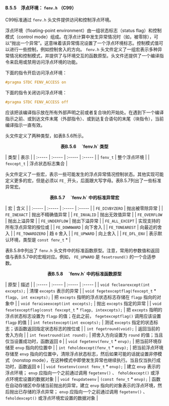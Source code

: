#### B.5.5　浮点环境： `fenv.h` （C99）

C99标准通过 `fenv.h` 头文件提供访问和控制浮点环境。

浮点环境（floating-point environment）由一组状态标志（status flag）和控制模式（control mode）组成。在浮点计算中发生异常情况时（如，被零除），可以“抛出一个异常”。这意味着该异常情况设置了一个浮点环境标志。控制模式值可以进行一些控制，例如控制舍入的方向。 `fenv.h` 头文件定义了一组宏表示多种异常情况和控制模式，并提供了与环境交互的函数原型。头文件还提供了一个编译指令来启用或禁用访问浮点环境的功能。

下面的指令开启访问浮点环境：

```c
#pragma STDC FENV_ACCESS on
```

下面的指令关闭访问浮点环境：

```c
#pragma STDC FENV_ACCESS off
```

应该把该编译指示放在所有外部声明之前或者复合块的开始处。在遇到下一个编译指示之前、或到达文件末尾（外部指令）、或到达复合语句的末尾（块指令），当前编译指示一直有效。

头文件定义了两种类型，如表B.5.6所示。

<center class="my_markdown"><b class="my_markdown">表B.5.6　 `fenv.h` 类型</b></center>

| 类型 | 表示 |
| :-----  | :-----  | :-----  | :-----  |
| `fenv_t` | 整个浮点环境 |
| `fexcept_t` | 浮点状态标志集合 |

头文件定义了一些宏，表示一些可能发生的浮点异常情况控制状态。其他实现可能定义更多的宏，但是必须以 `FE_` 开头，后面跟大写字母。表B.5.7列出了一些标准异常宏。

<center class="my_markdown"><b class="my_markdown">表B.5.7　 `fenv.h` 中的标准异常宏</b></center>

| 宏 | 含义 |
| :-----  | :-----  | :-----  | :-----  |
| `FE_DIVBYZERO` | 抛出被零除异常 |
| `FE_INEXACT` | 抛出不精确值异常 |
| `FE_INVALID` | 抛出无效值异常 |
| `FE_OVERFLOW` | 抛出上溢异常 |
| `FE_UNDERFLOW` | 抛出下溢异常 |
| `FE_ALL_EXCEPT` | 实现支持的所有浮点异常的按位或 |
| `FE_DOWNWARD` | 向下舍入 |
| `FE_TONEAREST` | 向最近的舍入 |
| `FE_TOWARDZERO` | 趋 `0` 舍入 |
| `FE_UPWARD` | 向上舍入 |
| `FE_DFL_ENV` | 表示默认环境，类型是 `const fenv_t`  * |

表B.5.8中列出了 `fenv.h` 头文件中的标准函数原型。注意，常用的参数值和返回值与表B.5.7中的宏相对应。例如， `FE_UPWARD` 是 `fesetround()` 的一个合适参数。

<center class="my_markdown"><b class="my_markdown">表B.5.8　 `fenv.h` 中的标准函数原型</b></center>

| 原型 | 描述 |
| :-----  | :-----  | :-----  | :-----  |
| `void feclearexcept(int excepts);` | 清理 `excepts` 表示的异常 |
| `void fegetexceptflag(fexcept_t`  * `flagp, int excepts);` | 把 `excepts` 指明的浮点状态标志存储在 `flagp` 指向的对象中 |
| `void feraiseexcept(int excepts);` | 抛出 `excepts` 指定的异常 |
| `void fesetexceptflag(const fexcept_t`  * `flagp, intexcepts);` | 把 `excepts` 指明的浮点状态标志设置为 `flagp` 的值；在此之前， `fegetexceptflag()` 调用应该设置 `flagp` 的值 |
| `int fetestexcept(int excepts);` | 测试 `excepts` 指定的状态标志；该函数返回指定状态标志的按位或 |
| `int fegetround(void);` | 返回当前的舍入方向 |
| `int fesetround(int round);` | 把舍入方向设置为 `round` 的值；当且仅当设置成功时，函数返回 `0` |
| `void fegetenv(fenv_t`  * `envp);` | 把当前环境存储至 `envp` 指向的位置中 |
| `int feholdexcept(fenv_t`  * `envp);` | 把当前浮点环境存储至 `envp` 指向的位置中，清除浮点状态标志，然后如果可能的话就设置非停模式（nonstop mode），在这种模式中即使发生异常也继续执行。当且仅当执行成功时，函数返回 `0` |
| `void fesetenv(const fenv_t`  * `envp);` | 建立 `envp` 表示的浮点环境； `envp` 应指向一个之前通过调用 `fegetenv()` 、 `feholdexcept()` 或浮点环境宏设置的数据对象 |
| `void feupdateenv` | `(const fenv_t`  * `envp);` | 函数在自动存储区中存储当前抛出的异常，建立 `envp` 指向的对象表示的浮点环境，然后抛出已存储的浮点异常； `envp` 应指向一个之前通过调用 `fegetenv()` 、 `feholdexcept()` 或浮点环境宏设置的数据对象 |

